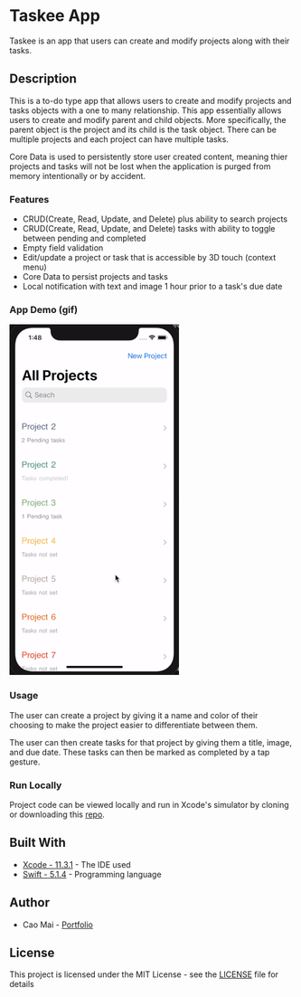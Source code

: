 # Taskee App
Taskee is an app that users can create and modify projects along with their tasks. 

## Description
This is a to-do type app that allows users to create and modify projects and tasks objects with a one to many relationship. This app essentially allows users to create and modify parent and child objects. More specifically, the parent object is the project and its child is the task object. There can be multiple projects and each project can have multiple tasks. 

Core Data is used to persistently store user created content, meaning thier projects and tasks will not be lost when the application is purged from memory intentionally or by accident. 

### Features 
* CRUD(Create, Read, Update, and Delete) plus ability to search projects 
* CRUD(Create, Read, Update, and Delete) tasks with ability to toggle between pending and completed
* Empty field validation 
* Edit/update a project or task that is accessible by 3D touch (context menu)
* Core Data to persist projects and tasks
* Local notification with text and image 1 hour prior to a task's due date

### App Demo (gif)
![](Project%20Gif/Taskee1.gif)

### Usage
The user can create a project by giving it a name and color of their choosing to make the project easier to differentiate between them. 

The user can then create tasks for that project by giving them a title, image, and due date. These tasks can then be marked as completed by a tap gesture.

### Run Locally
Project code can be viewed locally and run in Xcode's simulator by cloning or downloading this [repo](https://github.com/caocmai/taskee-app.git).

## Built With
* [Xcode - 11.3.1](https://developer.apple.com/xcode/) - The IDE used
* [Swift - 5.1.4](https://developer.apple.com/swift/) - Programming language

## Author
* Cao Mai - [Portfolio](https://www.makeschool.com/portfolio/Cao-Mai)

## License
This project is licensed under the MIT License - see the [LICENSE](LICENSE) file for details
